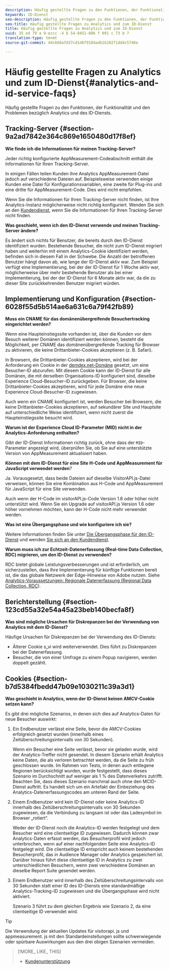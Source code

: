 ```yaml
---
description: Häufig gestellte Fragen zu den Funktionen, der Funktionalität und den Problemen bezüglich Analytics und des ID-Diensts.
keywords: ID-Dienst
seo-description: Häufig gestellte Fragen zu den Funktionen, der Funktionalität und den Problemen bezüglich Analytics und des ID-Diensts.
seo-title: Häufig gestellte Fragen zu Analytics und zum ID-Dienst
title: Häufig gestellte Fragen zu Analytics und zum ID-Dienst
uuid: 35 ed 79 a 9-eccc -4 b 54-8451-606 f 091 c 73 b 7
translation-type: tm+mt
source-git-commit: 4dc668afd37cd1d6f9104adb1b102f1dd4c5746e

---
```



# Häufig gestellte Fragen zu Analytics und zum ID-Dienst{#analytics-and-id-service-faqs}

Häufig gestellte Fragen zu den Funktionen, der Funktionalität und den Problemen bezüglich Analytics und des ID-Diensts.

## Tracking-Server {#section-9a2ad7842e364c869e1650480d17f8ef}

**Wie finde ich die Informationen für meinen Tracking-Server?**

Jeder richtig konfigurierte AppMeasurement-Codeabschnitt enthält die Informationen für Ihren Tracking-Server.

In einigen Fällen teilen Kunden ihre Analytics AppMeasurement-Datei jedoch auf verschiedene Dateien auf. Beispielsweise verwenden einige Kunden eine Datei für Konfigurationsvariablen, eine zweite für Plug-ins und eine dritte für AppMeasurement-Code. Dies wird nicht empfohlen.

Wenn Sie die Informationen für Ihren Tracking-Server nicht finden, ist Ihre Analytics-Instanz möglicherweise nicht richtig konfiguriert. Wenden Sie sich an den [Kundendienst](https://helpx.adobe.com/marketing-cloud/contact-support.html), wenn Sie die Informationen für Ihren Tracking-Server nicht finden.

**Was geschieht, wenn ich den ID-Dienst verwende und meinen Tracking-Server ändere?**

Es ändert sich nichts für Benutzer, die bereits durch den ID-Dienst identifiziert wurden. Bestehende Besucher, die nicht zum ID-Dienst migriert haben und weiterhin mit einem Analytics-Cookie identifiziert werden, befinden sich in diesem Fall in der Schwebe. Die Anzahl der betroffenen Benutzer hängt davon ab, wie lange der ID-Dienst aktiv war. Zum Beispiel verfügt eine Implementierung, bei der der ID-Dienst für 1 Woche aktiv war, möglicherweise über mehr bestehende Benutzer als bei einer Implementierung, bei der der ID-Dienst für 6 Monate aktiv war, da die zu dieser Site zurückkehrenden Benutzer migriert würden.

## Implementierung und Konfiguration {#section-6028f55d5b514ae6a631c6a79f42fb89}

**Muss ein CNAME für das domänenübergreifende Besuchertracking eingerichtet werden?**

Wenn eine Haupteinstiegssite vorhanden ist, über die Kunden vor dem Besuch weiterer Domänen identifiziert werden können, besteht die Möglichkeit, per CNAME das domänenübergreifende Tracking für Browser zu aktivieren, die keine Drittanbieter-Cookies akzeptieren (z. B. Safari).

In Browsern, die Drittanbieter-Cookies akzeptieren, wird bei der Anforderung ein Cookie in der [demdex.net-Domäne](https://marketing.adobe.com/resources/help/en_US/aam/demdex-calls.html) gesetzt, um eine Besucher-ID abzurufen. Mit diesem Cookie kann der ID-Dienst für alle Domänen, die mit derselben Organisations-ID konfiguriert sind, dieselbe Experience Cloud-Besucher-ID zurückgeben. Für Browser, die keine Drittanbieter-Cookies akzeptieren, wird für jede Domäne eine neue Experience Cloud-Besucher-ID zugewiesen.

Auch wenn ein CNAME konfiguriert ist, werden Besucher bei Browsern, die keine Drittanbieter-Cookies akzeptieren, auf sekundärer Site und Hauptsite auf unterschiedliche Weise identifiziert, wenn nicht zuerst die Haupteinstiegssite besucht wird.

**Warum ist der Experience Cloud ID-Parameter (MID) nicht in der Analytics-Anforderung enthalten?**

Gibt der ID-Dienst Informationen richtig zurück, ohne dass der `MID`-Parameter angezeigt wird, überprüfen Sie, ob Sie auf eine unterstützte Version von AppMeasurement aktualisiert haben.

**Können mit dem ID-Dienst für eine Site H-Code und AppMeasurement für JavaScript verwendet werden**?

Ja. Vorausgesetzt, dass beide Dateien auf dieselbe VisitorAPI.js-Datei verweisen, können Sie eine Kombination aus H-Code und AppMeasurement für JavaScript für eine Site verwenden.

Auch wenn der H-Code im visitorAPI.js-Code Version 1.6 oder höher nicht unterstützt wird. Wenn Sie ein Upgrade auf visitorAPI.js Version 1.6 oder höher vornehmen möchten, kann der H-Code nicht mehr verwendet werden.

**Was ist eine Übergangsphase und wie konfiguriere ich sie?**

Weitere Informationen finden Sie unter [Die Übergangsphase für den ID-Dienst](../mcvid-reference/mcvid-analytics-reference/mcvid-grace-period.md) und wenden [Sie sich an den Kundendienst](https://helpx.adobe.com/marketing-cloud/contact-support.html).

**Warum muss ich zur Echtzeit-Datenerfassung (Real-time Data Collection, RDC) migrieren, um den ID-Dienst zu verwenden?**

RDC bietet globale Leistungsverbesserungen und ist erforderlich, um sicherzustellen, dass Ihre Implementierung für künftige Funktionen bereit ist, die das globale Netzwerk der Edge-Hinweise von Adobe nutzen. Siehe [Analytics-Voraussetzungen: Regionale Datenerfassung (Regional Data Collection, RDC](../mcvid-reference/mcvid-requirements.md#section-7d04bb013bc84a25bae3b148bc0ca25f)).

## Berichterstellung {#section-123cd55a32e54a45a23beb140becfa8f}

**Was sind mögliche Ursachen für Diskrepanzen bei der Verwendung von Analytics mit dem ID-Dienst?**

Häufige Ursachen für Diskrepanzen bei der Verwendung des ID-Diensts:

* Älterer Cookie s_vi wird weiterverwendet. Dies führt zu Diskrepanzen bei der Datenerfassung.
* Besucher, die von einer Umfrage zu einem Popup navigieren, werden doppelt gezählt.

## Cookies {#section-b7d5384fbedd47b09e1030211c39a3d1}

**Was geschieht in Analytics, wenn der ID-Dienst keinen AMCV-Cookie setzen kann?**

Es gibt drei mögliche Szenarios, in denen sich dies auf Analytics-Daten für neue Besucher auswirkt:

1. Ein Endbenutzer verlässt eine Seite, bevor die AMCV-Cookies erfolgreich gesetzt wurden (innerhalb eines Zeitüberschreitungsintervalls von 30 Sekunden).

   Wenn ein Besucher eine Seite verlässt, bevor sie geladen wurde, wird der Analytics-Treffer nicht gesendet. In diesem Szenario erhält Analytics keine Daten, die als verloren betrachtet werden, da die Seite zu früh geschlossen wurde. Im Rahmen von Tests, in denen auch entlegene Regionen berücksichtigt wurden, wurde festgestellt, dass dieses Szenario im Durchschnitt auf weniger als 1 % des Datenverkehrs zutrifft. Beachten Sie, dass dieses Szenario manchmal auch ohne den MCID-Dienst auftritt. Es handelt sich um ein Artefakt der Einbeziehung des Analytics-Datenerfassungscodes am unteren Rand der Seite.

1. Einem Endbenutzer wird kein ID-Dienst oder keine Analytics-ID innerhalb des Zeitüberschreitungsintervalls von 30 Sekunden zugewiesen, da die Verbindung zu langsam ist oder das Ladesymbol im Browser „rotiert“.

   Weder der ID-Dienst noch die Analytics-ID werden festgelegt und dem Besucher wird eine clientseitige ID zugewiesen. Dadurch können zwar Analytics-Daten erfasst werden, das Besucherprofil wird jedoch unterbrochen, wenn auf einer nachfolgenden Seite eine Analytics-ID festgelegt wird. Die clientseitige ID entspricht auch keinem bestehenden Besucherprofil, das in Audience Manager oder Analytics gespeichert ist. Darüber hinaus führt diese clientseitige ID in Analytics zu zwei unterschiedlichen Besuchern, wenn zwei verschiedene Domänen an dieselbe Report Suite gesendet werden.

1. Einem Endbenutzer wird innerhalb des Zeitüberschreitungsintervalls von 30 Sekunden statt einer ID des ID-Diensts eine standardmäßige Analytics-Tracking-ID zugewiesen und die Übergangsphase wird nicht aktiviert.

   Szenario 3 führt zu dem gleichen Ergebnis wie Szenario 2, da eine clientseitige ID verwendet wird.

>[!TIP]
>
>Die Verwendung der aktuellen Updates für visitorapi. js und appmeasurement. js mit den Standardeinstellungen sollte schwerwiegende oder spürbare Auswirkungen aus den drei obigen Szenarien vermeiden.

>[!MORE_ LIKE_ THIS]
>
>* [Kundenunterstützung](https://helpx.adobe.com/marketing-cloud/contact-support.html)

